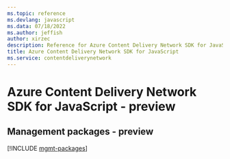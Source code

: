 ```yaml
---
ms.topic: reference
ms.devlang: javascript
ms.data: 07/18/2022
ms.author: jeffish
author: xirzec
description: Reference for Azure Content Delivery Network SDK for JavaScript
title: Azure Content Delivery Network SDK for JavaScript
ms.service: contentdeliverynetwork
---
```

# Azure Content Delivery Network SDK for JavaScript - preview

## Management packages - preview
[!INCLUDE [mgmt-packages](content-delivery-network-mgmt-index.md)]
